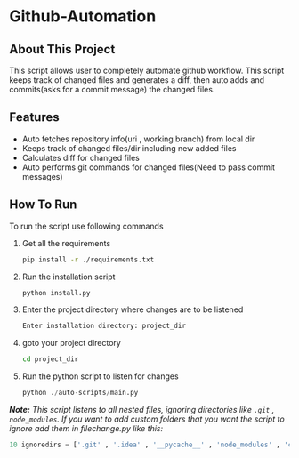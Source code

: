 # Github-Automation

## About This Project
This script allows user to completely automate github workflow. This script keeps track of changed files and generates a diff, then auto adds and commits(asks for a commit message) the changed files.

## Features

- Auto fetches repository info(uri , working branch) from local dir
- Keeps track of changed files/dir including new added files
- Calculates diff for changed files
- Auto performs git commands for changed files(Need to pass commit messages)

## How To Run

To run the script use following commands

1. Get all the requirements
    ```bash
    pip install -r ./requirements.txt
    ```
2. Run the installation script
    ```bash
    python install.py
    ```
3. Enter the project directory where changes are to be listened
    ```bash
    Enter installation directory: project_dir
    ```
4. goto your project directory
    ```bash
    cd project_dir
    ```

5. Run the python script to listen for changes
    ```python
    python ./auto-scripts/main.py
    ```

***Note:** This script listens to all nested files, ignoring directories like `.git` , `node_modules`. If you want to add custom folders that you want the script to ignore add them in filechange.py like this:*
```python
10 ignoredirs = ['.git' , '.idea' , '__pycache__' , 'node_modules' , 'custom_folder']
```
